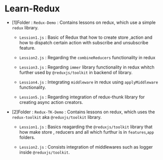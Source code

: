 # Learn-Redux


* [1]Folder : `Redux-Demo` : Contains lessons on redux, which use a simple `redux` library.

    - `Lession1.js` : Basic of Redux that how to create store ,action and how to dispatch certain action with subscribe and unsubscribe feature. 

    - `Lession2.js` : Regarding the `combineReducers` functionality in redux

    - `Lession3.js` : Regarding `immer` library functionality in redux whitch further used by `@reduxjs/toolkit` in backend of library.

    - `Lession4.js` : Integrating `middleware` in redux using `applyMiddleware` functionality.

    - `Lession5.js` : Regarding integration of redux-thunk library for creating async action creators.


* [2]Folder : `Redux-TK-Demo` : Contains lessons on redux, which uses the `redux-toolkit` aka `@reduxjs/toolkit` library.

    - `Lession1.js` : Basics reagarding the `@reduxjs/toolkit` library that how make store , reducers and all which furthur is in `features`,`app` folders.
    
    - `Lession2.js` : Consists integration of  middlewares such as logger inside `@reduxjs/toolkit`.

